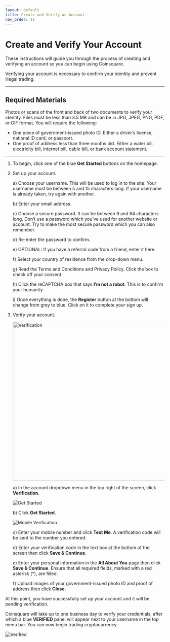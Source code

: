 ```yaml
---
layout: default
title: Create and Verify an Account
nav_order: 11
---
```


# Create and Verify Your Account

These instructions will guide you through the process of creating and verifying an account so you can begin using Coinsquare.

Verifying your account is necessary to confirm your identity and prevent illegal trading.

* * *

## Required Materials

Photos or scans of the front and back of two documents to verify your identity.
Files must be less than 3.5 MB and can be in JPG, JPEG, PNG, PDF, or GIF format. You will require the following:
* One piece of government-issued photo ID. Either a driver’s license, national ID card, or passport.
* One proof of address less than three months old. Either a water bill, electricity bill, internet bill, cable bill, or bank account statement.

* * *

1. To begin, click one of the blue **Get Started** buttons on the homepage.

2. Set up your account.

    a) Choose your username. This will be used to log in to the site. Your username must be between 5 and 15 characters long.
If your username is already taken, try again with another.

    b) Enter your email address.
    
    c) Choose a secure password. It can be between 9 and 64 characters long. 
    Don’t use a password which you’ve used for another website or account. Try to make the most secure password which you can also remember.
    
    d) Re-enter the password to confirm.

    e) OPTIONAL: If you have a referral code from a friend, enter it here.
    
    f) Select your country of residence from the drop-down menu.

    g) Read the Terms and Conditions and Privacy Policy. Click the box to check off your consent.

    h) Click the reCAPTCHA box that says **I’m not a robot**. This is to confirm your humanity.

    i) Once everything is done, the **Register** button at the bottom will change from grey to blue. Click on it to complete your sign up.

3. Verify your account.

    <img src="https://i.imgur.com/T2WLy0X.png" alt="Verification"  width="500px">

    a) In the account dropdown menu in the top right of the screen, click **Verification**.

    ![Get Started](https://i.imgur.com/wNaYoJy.png?raw=true)

    b) Click **Get Started**.

    ![Mobile Verification](https://i.imgur.com/rbWTSWh.png?raw=true)

    c) Enter your mobile number and click **Text Me**.
    A verification code will be sent to the number you entered.

    d) Enter your verification code in the text box at the bottom of the screen then click **Save & Continue**.

    e) Enter your personal information in the **All About You** page then click **Save & Continue**. Ensure that all required fields, marked with a red asterisk (*), are filled.

    f) Upload images of your government-issued photo ID and proof of address then click **Close**.

At this point, you have successfully set up your account and it will be pending verification.

Coinsquare will take up to one business day to verify your credentials, after which a blue **VERIFIED** panel will appear next to your username in the top menu bar. You can now begin trading cryptocurrency.

![Verified](https://i.imgur.com/KfsefLE.png?raw=true)
